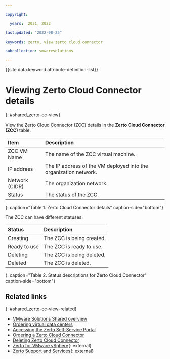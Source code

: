 ```yaml
---

copyright:

  years:  2021, 2022

lastupdated: "2022-08-25"

keywords: zerto, view zerto cloud connector

subcollection: vmwaresolutions

---
```


{{site.data.keyword.attribute-definition-list}}

# Viewing Zerto Cloud Connector details
{: #shared_zerto-cc-view}

View the Zerto Cloud Connector (ZCC) details in the **Zerto Cloud Connector (ZCC)** table.

| Item | Description |
|:---- |:----------- |
| ZCC VM Name | The name of the ZCC virtual machine. |
| IP address | The IP address of the VM deployed into the organization network. |
| Network (CIDR) | The organization network. |
| Status | The status of the ZCC. |
{: caption="Table 1. Zerto Cloud Connector details" caption-side="bottom"}

The ZCC can have different statuses.

| Status | Description |
|:------ |:----------- |
| Creating | The ZCC is being created. |
| Ready to use | The ZCC is ready to use. |
| Deleting | The ZCC is being deleted. |
| Deleted | The ZCC is deleted. |
{: caption="Table 2. Status descriptions for Zerto Cloud Connector" caption-side="bottom"}

## Related links
{: #shared_zerto-cc-view-related}

* [VMware Solutions Shared overview](/docs/vmwaresolutions?topic=vmwaresolutions-shared_overview)
* [Ordering virtual data centers](/docs/vmwaresolutions?topic=vmwaresolutions-shared_ordering)
* [Accessing the Zerto Self-Service Portal](/docs/vmwaresolutions?topic=vmwaresolutions-shared_zerto-portal)
* [Ordering a Zerto Cloud Connector](/docs/vmwaresolutions?topic=vmwaresolutions-shared_zerto-cc-order)
* [Deleting Zerto Cloud Connector](/docs/vmwaresolutions?topic=vmwaresolutions-shared_zerto-cc-delete)
* [Zerto for VMware vSphere](https://www.zerto.com/solutions/workloads-and-applications/vmware-vsphere/){: external}
* [Zerto Support and Services](https://www.zerto.com/support-and-services/){: external}
